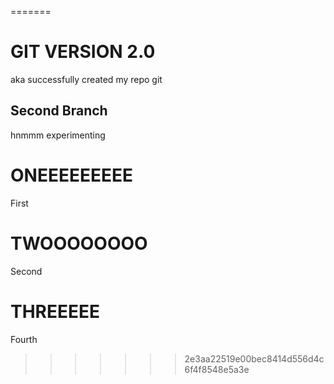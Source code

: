 =======

# GIT VERSION 2.0

aka successfully created my repo
git

## Second Branch

hnmmm experimenting

# ONEEEEEEEEE

First

# TWOOOOOOOO

Second

# THREEEEE

Fourth

> > > > > > > 2e3aa22519e00bec8414d556d4c6f4f8548e5a3e
